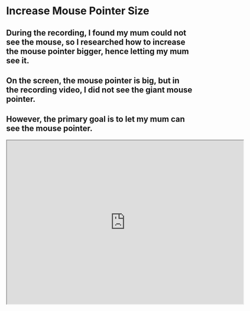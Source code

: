# Increase Mouse Pointer Size

## During the recording, I found my mum could not see the mouse, so I researched how to increase the mouse pointer bigger, hence letting my mum see it.
## On the screen, the mouse pointer is big, but in the recording video, I did not see the giant mouse pointer.
## However, the primary goal is to let my mum can see the mouse pointer.

<iframe width=640 height=442 src="https://support.microsoft.com/en-us/windows/make-windows-easier-to-see-c97c2b0d-cadb-93f0-5fd1-59ccfe19345d"></iframe>
